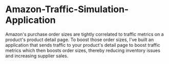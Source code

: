 # Amazon-Traffic-Simulation-Application
Amazon's purchase order sizes are tightly correlated to traffic metrics on a product's product detail page. To boost those order sizes, I've built an application that sends traffic to your product's detail page to boost traffic metrics which then boosts order sizes, thereby reducing inventory issues and increasing supplier sales.
